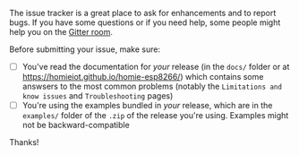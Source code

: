 The issue tracker is a great place to ask for enhancements and to report bugs.
If you have some questions or if you need help, some people might help you on the [Gitter room](https://gitter.im/homie-iot/ESP8266).

Before submitting your issue, make sure:

- [ ] You've read the documentation for *your* release (in the `docs/` folder or at https://homieiot.github.io/homie-esp8266/) which contains some answsers to the most common problems (notably the `Limitations and know issues` and `Troubleshooting` pages)
- [ ] You're using the examples bundled in *your* release, which are in the `examples/` folder of the `.zip` of the release you're using. Examples might not be backward-compatible

Thanks!
